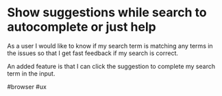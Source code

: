 # Show suggestions while search to autocomplete or just help

As a user I would like to know if my search term is matching any terms in the
issues so that I get fast feedback if my search is correct.

An added feature is that I can click the suggestion to complete my search term
in the input.

\#browser #ux
